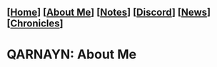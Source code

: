 <link rel="icon" href="favicon.ico">
<link rel="stylesheet" href="https://dhulqarnayn.github.io/qarnayn/index.css">

## [[Home](index.md)] [[About Me](ABOUT.md)] [[Notes](NOTES.md)] [[Discord](DISCORD.md)] [[News](news.md)] [[Chronicles](chronicles.md)]
# QARNAYN: About Me

